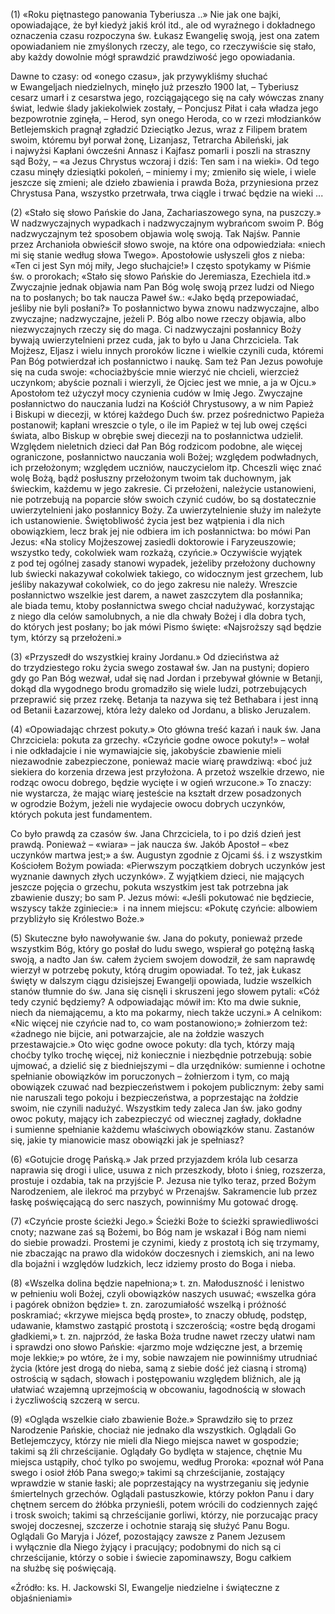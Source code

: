 
\(1\) «Roku piętnastego panowania Tyberiusza ..» Nie jak one bajki,
opowiadające, że był kiedyż jakiś król itd., ale od wyraźnego
i dokładnego oznaczenia czasu rozpoczyna św. Łukasz Ewangelię swoją,
jest ona zatem opowiadaniem nie zmyślonych rzeczy, ale tego, co
rzeczywiście się stało, aby każdy dowolnie mógł sprawdzić prawdziwość
jego opowiadania.

Dawne to czasy: od «onego czasu», jak przywykliśmy słuchać w Ewangeljach
niedzielnych, minęło już przeszło 1900 lat, – Tyberiusz cesarz umarł
i z cesarstwa jego, rozciągającego się na cały wówczas znany świat,
ledwie ślady jakiekolwiek zostały, – Poncjusz Piłat i cała władza jego
bezpowrotnie zginęła, – Herod, syn onego Heroda, co w rzezi młodzianków
Betlejemskich pragnął zgładzić Dzieciątko Jezus, wraz z Filipem bratem
swoim, któremu był porwał żonę, Lizanjasz, Tetrarcha Abileński, jak
i najwyżsi Kapłani ówcześni Annasz i Kajfasz pomarli i poszli
na straszny sąd Boży, – «a Jezus Chrystus wczoraj i dziś: Ten sam i na
wieki». Od tego czasu minęły dziesiątki pokoleń, – miniemy i my;
zmieniło się wiele, i wiele jeszcze się zmieni; ale dzieło zbawienia
i prawda Boża, przyniesiona przez Chrystusa Pana, wszystko przetrwała,
trwa ciągle i trwać będzie na wieki ...

\(2\) «Stało się słowo Pańskie do Jana, Zachariaszowego syna,
na puszczy.» W nadzwyczajnych wypadkach i nadzwyczajnym wybrańcom swoim
P. Bóg nadzwyczajnym też sposobem objawia wolę swoją. Tak Najśw. Pannie
przez Archanioła obwieścił słowo swoje, na które ona odpowiedziała:
«niech mi się stanie według słowa Twego». Apostołowie usłyszeli głos
z nieba: «Ten ci jest Syn mój miły, Jego słuchajcie!» I często spotykamy
w Piśmie św. o prorokach; «Stało się słowo Pańskie do Jeremiasza,
Ezechiela itd.» Zwyczajnie jednak objawia nam Pan Bóg wolę swoją przez
ludzi od Niego na to posłanych; bo tak naucza Paweł św.: «Jako będą
przepowiadać, jeśliby nie byli posłani?» To posłannictwo bywa znowu
nadzwyczajne, albo zwyczajne; nadzwyczajne, jeżeli P. Bóg albo nowe
rzeczy objawia, albo niezwyczajnych rzeczy się do maga. Ci nadzwyczajni
posłannicy Boży bywają uwierzytelnieni przez cuda, jak to było u Jana
Chrzciciela. Tak Mojżesz, Eljasz i wielu innych proroków liczne
i wielkie czynili cuda, któremi Pan Bóg potwierdzał ich posłannictwo
i naukę. Sam też Pan Jezus powołuje się na cuda swoje: «chociażbyście
mnie wierzyć nie chcieli, wierzcież uczynkom; abyście poznali
i wierzyli, że Ojciec jest we mnie, a ja w Ojcu.» Apostołom też użyczył
mocy czynienia cudów w Imię Jego. Zwyczajne posłannictwo do nauczania
ludzi na Kościół Chrystusowy, a w nim Papież i Biskupi w diecezji,
w której każdego Duch św. przez pośrednictwo Papieża postanowił; kapłani
wreszcie o tyle, o ile im Papież w tej lub owej części świata, albo
Biskup w obrębie swej diecezji na to posłannictwa udzielił. Względem
nieletnich dzieci dał Pan Bóg rodzicom podobne, ale więcej ograniczone,
posłannictwo nauczania woli Bożej; względem podwładnych, ich
przełożonym; względem uczniów, nauczycielom itp. Chceszli więc znać wolę
Bożą, bądź posłuszny przełożonym twoim tak duchownym, jak świeckim,
każdemu w jego zakresie. Ci przełożeni, należycie ustanowieni, nie
potrzebują na poparcie słów swoich czynić cudów, bo są dostatecznie
uwierzytelnieni jako posłannicy Boży. Za uwierzytelnienie służy im
należyte ich ustanowienie. Świętobliwość życia jest bez wątpienia i dla
nich obowiązkiem, lecz brak jej nie odbiera im ich posłannictwa: bo mówi
Pan Jezus: «Na stolicy Mojżeszowej zasiedli doktorowie i Faryzeuszowie;
wszystko tedy, cokolwiek wam rozkażą, czyńcie.» Oczywiście wyjątek z pod
tej ogólnej zasady stanowi wypadek, jeżeliby przełożony duchowny lub
świecki nakazywał cokolwiek takiego, co widocznym jest grzechem, lub
jeśliby nakazywał cokolwiek, co do jego zakresu nie należy. Wreszcie
posłannictwo wszelkie jest darem, a nawet zaszczytem dla posłannika;
ale biada temu, ktoby posłannictwa swego chciał nadużywać, korzystając
z niego dla celów samolubnych, a nie dla chwały Bożej i dla dobra tych,
do których jest posłany; bo jak mówi Pismo święte: «Najsroższy sąd
będzie tym, którzy są przełożeni.»

\(3\) «Przyszedł do wszystkiej krainy Jordanu.» Od dzieciństwa aż
do trzydziestego roku życia swego zostawał św. Jan na pustyni; dopiero
gdy go Pan Bóg wezwał, udał się nad Jordan i przebywał głównie
w Betanji, dokąd dla wygodnego brodu gromadziło się wiele ludzi,
potrzebujących przeprawić się przez rzekę. Betanja ta nazywa się też
Bethabara i jest inną od Betanii Łazarzowej, która leży daleko
od Jordanu, a blisko Jeruzalem.

\(4\) «Opowiadając chrzest pokuty.» Oto główna treść kazań i nauk
św. Jana Chrzciciela: pokuta za grzechy. «Czyńcie godne owoce pokuty!»
– wołał i nie odkładajcie i nie wymawiajcie się, jakobyście zbawienie
mieli niezawodnie zabezpieczone, ponieważ macie wiarę prawdziwą: «boć
już siekiera do korzenia drzewa jest przyłożona. A przetoż wszelkie
drzewo, nie rodząc owocu dobrego, będzie wycięte i w ogień wrzucone.»
To znaczy: nie wystarcza, że mając wiarę jesteście na kształt drzew
posadzonych w ogrodzie Bożym, jeżeli nie wydajecie owocu dobrych
uczynków, których pokuta jest fundamentem.

Co było prawdą za czasów św. Jana Chrzciciela, to i po dziś dzień jest
prawdą. Ponieważ – «wiara» – jak naucza św. Jakób Apostoł – «bez
uczynków martwa jest;» a św. Augustyn zgodnie z Ojcami śś. i z wszystkim
Kościołem Bożym powiada: «Pierwszym początkiem dobrych uczynków jest
wyznanie dawnych złych uczynków». Z wyjątkiem dzieci, nie mających
jeszcze pojęcia o grzechu, pokuta wszystkim jest tak potrzebna jak
zbawienie duszy; bo sam P. Jezus mówi: «Jeśli pokutować nie będziecie,
wszyscy także zginiecie:»  i na innem miejscu: «Pokutę czyńcie: albowiem
przybliżyło się Królestwo Boże.»

\(5\) Skuteczne było nawoływanie św. Jana do pokuty, ponieważ przede
wszystkim Bóg, który go posłał do ludu swego, wspierał go potężną łaską
swoją, a nadto Jan św. całem życiem swojem dowodził, że sam naprawdę
wierzył w potrzebę pokuty, którą drugim opowiadał. To też, jak Łukasz
święty w dalszym ciągu dzisiejszej Ewangelji opowiada, ludzie wszelkich
stanów tłumnie do św. Jana się cisnęli i skruszeni jego słowem pytali:
«Cóż tedy czynić będziemy? A odpowiadając mówił im: Kto ma dwie suknie,
niech da niemającemu, a kto ma pokarmy, niech także uczyni.» A celnikom:
«Nic więcej nie czyńcie nad to, co wam postanowiono;» żołnierzom też:
«żadnego nie bijcie, ani potwarzajcie, ale na żołdzie waszych
przestawajcie.» Oto więc godne owoce pokuty: dla tych, którzy mają
choćby tylko trochę więcej, niż koniecznie i niezbędnie potrzebują:
sobie ujmować, a dzielić się z biedniejszymi – dla urzędników: sumienne
i ochotne spełnianie obowiązków im poruczonych – żołnierzom i tym, co
mają obowiązek czuwać nad bezpieczeństwem i pokojem publicznym:
żeby sami nie naruszali tego pokoju i bezpieczeństwa, a poprzestając
na żołdzie swoim, nie czynili nadużyć. Wszystkim tedy zaleca Jan
św. jako godny owoc pokuty, mający ich zabezpieczyć od wiecznej zagłady,
dokładne i sumienne spełnianie każdemu właściwych obowiązków stanu.
Zastanów się, jakie ty mianowicie masz obowiązki jak je spełniasz?

\(6\) «Gotujcie drogę Pańską.» Jak przed przyjazdem króla lub cesarza
naprawia się drogi i ulice, usuwa z nich przeszkody, błoto i śnieg,
rozszerza, prostuje i ozdabia, tak na przyjście P. Jezusa nie tylko
teraz, przed Bożym Narodzeniem, ale ilekroć ma przybyć w Przenajśw.
Sakramencie lub przez łaskę poświęcającą do serc naszych, powinniśmy Mu
gotować drogę.

\(7\) «Czyńcie proste ścieżki Jego.» Ścieżki Boże to ścieżki
sprawiedliwości cnoty; nazwane zaś są Bożemi, bo Bóg nam je wskazał
i Bóg nam niemi do siebie prowadzi. Prostemi je czynimi, kiedy
z prostotą ich się trzymamy, nie zbaczając na prawo dla widoków
doczesnych i ziemskich, ani na lewo dla bojaźni i względów ludzkich,
lecz idziemy prosto do Boga i nieba.

\(8\) «Wszelka dolina będzie napełniona;» t. zn. Małoduszność i lenistwo
w pełnieniu woli Bożej, czyli obowiązków naszych usuwać; «wszelka góra
i pagórek obniżon będzie» t. zn. zarozumiałość wszelką i próżność
poskramiać; «krzywe miejsca będą proste», to znaczy obłudę, podstęp,
udawanie, kłamstwo zastąpić prostotą i szczerością; «ostre będą drogami
gładkiemi,» t. zn. najprzód, że łaska Boża trudne nawet rzeczy ułatwi
nam i sprawdzi ono słowo Pańskie: «jarzmo moje wdzięczne jest, a brzemię
moje lekkie;» po wtóre, że i my, sobie nawzajem nie powinniśmy utrudniać
życia (które jest drogą do nieba, samą z siebie dość jeż ciasną
i stromą) ostrością w sądach, słowach i postępowaniu względem bliźnich,
ale ją ułatwiać wzajemną uprzejmością w obcowaniu, łagodnością w słowach
i życzliwością szczerą w sercu.

\(9\) «Ogląda wszelkie ciało zbawienie Boże.» Sprawdziło się to przez
Narodzenie Pańskie, chociaż nie jednako dla wszystkich. Oglądali Go
Betlejemczycy, którzy nie mieli dla Niego miejsca nawet w gospodzie;
takimi są źli chrześcijanie. Oglądały Go bydlęta w stajence, chętnie Mu
miejsca ustąpiły, choć tylko po swojemu, według Proroka: «poznał wół
Pana swego i osioł żłób Pana swego;» takimi są chrześcijanie, zostający
wprawdzie w stanie łaski; ale poprzestający na wystrzeganiu się jedynie
śmiertelnych grzechów. Oglądali pastuszkowie, którzy pokłon Panu i dary
chętnem sercem do żłóbka przynieśli, potem wrócili do codziennych zajęć
i trosk swoich; takimi są chrześcijanie gorliwi, którzy, nie porzucając
pracy swojej doczesnej, szczerze i ochotnie starają się służyć Panu
Bogu. Oglądali Go Maryja i Józef, pozostający zawsze z Panem Jezusem
i wyłącznie dla Niego żyjący i pracujący; podobnymi do nich są ci
chrześcijanie, którzy o sobie i świecie zapominawszy, Bogu całkiem
na służbę się poświęcają.

«Źródło: ks. H. Jackowski SI, Ewangelje niedzielne i świąteczne z objaśnieniami»

